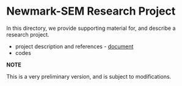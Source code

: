 #  Newmark-SEM  Research Project

In this directory, we provide supporting material for, and describe a research project.

- project description and references - [document](./Newmark-SEM.pdf)
- codes

**NOTE**

This is a very preliminary version, and is subject to modifications.